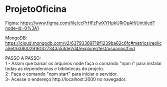 # ProjetoOficina
 
Figma: https://www.figma.com/file/ccPrHFzFwXYHpkURiOpAlf/Untitled?node-id=0%3A1

MongoDB: https://cloud.mongodb.com/v2/63793389718f1239ba82c6fc#metrics/replicaSet/6380029161327343a53de2d4/explorer/test/usuarios/find

PASSO A PASSO:<br> 
 1 - Assim que baixar os arquivos node faça o comando "npm i" para instalar todas as dependencias e bibliotecas do projeto.<br>
 2- Faça o comando "npm start" para iniciar o servidor.<br>
 3- Acesse o endereço http://localhost:3000 no navegador.
 
